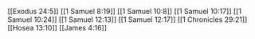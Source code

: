 [[Exodus 24:5]]
[[1 Samuel 8:19]]
[[1 Samuel 10:8]]
[[1 Samuel 10:17]]
[[1 Samuel 10:24]]
[[1 Samuel 12:13]]
[[1 Samuel 12:17]]
[[1 Chronicles 29:21]]
[[Hosea 13:10]]
[[James 4:16]]
